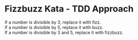 # Fizzbuzz Kata - TDD Approach 

If a number is divisible by 3, replace it with fizz.  
If a number is divisible by 5, replace it with buzz.  
If a number is divisible by 3 and 5, replace it with fizzbuzz.  
